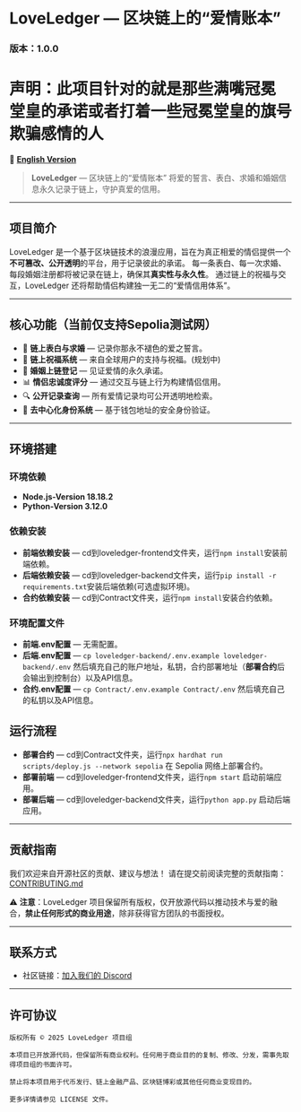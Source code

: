 # LoveLedger — 区块链上的“爱情账本”
### **版本：1.0.0**


# 声明：**此项目针对的就是那些满嘴冠冕堂皇的承诺或者打着一些冠冕堂皇的旗号欺骗感情的人**

🔁 **[English Version](README.md)**

> **LoveLedger** — 区块链上的“爱情账本”
> 将爱的誓言、表白、求婚和婚姻信息永久记录于链上，守护真爱的信用。



---

## 项目简介

LoveLedger 是一个基于区块链技术的浪漫应用，旨在为真正相爱的情侣提供一个**不可篡改、公开透明**的平台，用于记录彼此的承诺。
每一条表白、每一次求婚、每段婚姻注册都将被记录在链上，确保其**真实性与永久性**。
通过链上的祝福与交互，LoveLedger 还将帮助情侣构建独一无二的“爱情信用体系”。

---

## 核心功能（当前仅支持Sepolia测试网）

* 💌 **链上表白与求婚** — 记录你那永不褪色的爱之誓言。
* 🎉 **链上祝福系统** — 来自全球用户的支持与祝福。(规划中)
* 💍 **婚姻上链登记** — 见证爱情的永久承诺。
* 📊 **情侣忠诚度评分** — 通过交互与链上行为构建情侣信用。
* 🔍 **公开记录查询** — 所有爱情记录均可公开透明地检索。
* 🔐 **去中心化身份系统** — 基于钱包地址的安全身份验证。

---
## 环境搭建


### 环境依赖
* **Node.js-Version 18.18.2**
* **Python-Version 3.12.0**

### 依赖安装

* **前端依赖安装** — cd到loveledger-frontend文件夹，运行`npm install`安装前端依赖。
* **后端依赖安装** — cd到loveledger-backend文件夹，运行`pip install -r requirements.txt`安装后端依赖(可选虚拟环境)。
* **合约依赖安装** — cd到Contract文件夹，运行`npm install`安装合约依赖。

### 环境配置文件

* **前端.env配置** — 无需配置。
* **后端.env配置** — `cp loveledger-backend/.env.example loveledger-backend/.env` 然后填充自己的账户地址，私钥，合约部署地址（**部署合约**后会输出到控制台）以及API信息。
* **合约.env配置** — `cp Contract/.env.example Contract/.env` 然后填充自己的私钥以及API信息。



## 运行流程

* **部署合约** — cd到Contract文件夹，运行`npx hardhat run scripts/deploy.js --network sepolia` 在 Sepolia 网络上部署合约。
* **部署前端** — cd到loveledger-frontend文件夹，运行`npm start` 启动前端应用。
* **部署后端** — cd到loveledger-backend文件夹，运行`python app.py` 启动后端应用。

---

## 贡献指南

我们欢迎来自开源社区的贡献、建议与想法！
请在提交前阅读完整的贡献指南：[CONTRIBUTING.md](doc/CONTRIBUTING.md)

⚠️ **注意**：LoveLedger 项目保留所有版权，仅开放源代码以推动技术与爱的融合，**禁止任何形式的商业用途**，除非获得官方团队的书面授权。

---

## 联系方式

* 社区链接：[加入我们的 Discord](https://discord.gg/wnxj7Nea)

---

## 许可协议

```
版权所有 © 2025 LoveLedger 项目组

本项目已开放源代码，但保留所有商业权利。任何用于商业目的的复制、修改、分发，需事先取得项目组的书面许可。

禁止将本项目用于代币发行、链上金融产品、区块链博彩或其他任何商业变现目的。

更多详情请参见 LICENSE 文件。
```

